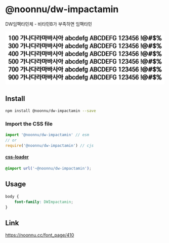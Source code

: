 # @noonnu/dw-impactamin

DW임팩타민체 - 비타민B가 부족하면 임팩타민

![example](./example.png)

## Install

```bash
npm install @noonnu/dw-impactamin --save
```

### Import the CSS file

```js
import '@noonnu/dw-impactamin' // esm
// or
require('@noonnu/dw-impactamin') // cjs
```

#### [css-loader](https://github.com/webpack-contrib/css-loader)

```css
@import url('~@noonnu/dw-impactamin');
```

## Usage

```css
body {
    font-family: DWImpactamin;
}
```

## Link

https://noonnu.cc/font_page/410
